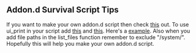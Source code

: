 ## Addon.d Survival Script Tips 
If you want to make your own addon.d script then check [this](https://github.com/LineageOS/android_vendor_lineage/commit/b1637c8e2b8c81ec469b303fa65b0a2612be3ae0) out.
To use ui_print in your script add [this](https://github.com/topjohnwu/Magisk/blob/master/scripts/addon.d.sh#L21-L26) and [this](https://github.com/TOBY19k/Seal-Os-Boot-Animation-Installer/blob/main/system/addon.d/19-SealOsBootAnimation.sh#L20-L22).
Here's a [example](https://github.com/TOBY19k/Seal-Os-Boot-Animation-Installer/blob/main/system/addon.d/19-SealOsBootAnimation.sh#L32).
Also when you add file paths in the list_files function remember to exclude "/system/".
Hopefully this will help you make your own addon.d script.
